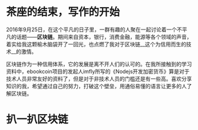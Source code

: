 # 茶座的结束，写作的开始

2016年9月25日，在这个平凡的日子里，一群有趣的人聚在一起讨论着一个不平凡的话题——__区块链__。期间来自资本，银行，消费金融，能源等各个领域的声音，着实给我这颗榆木脑袋开了一回光，也点燃了我对于区块链__这个为信用而生的技术__的激情。

区块链作为一种信用体系，它的发展是离不开人们的认可的。在我所接触到的学习资料中，ebookcoin项目的发起人imfly所写的《Nodejs开发加密货币》算是对于技术人员非常友好的资料了，但是对于非技术人员的门槛还是有一些高。喜欢分享知识的我，希望通过自己的努力，打破这个壁垒，用通俗易懂的语言让更多的人了解区块链。

# 扒一扒区块链







